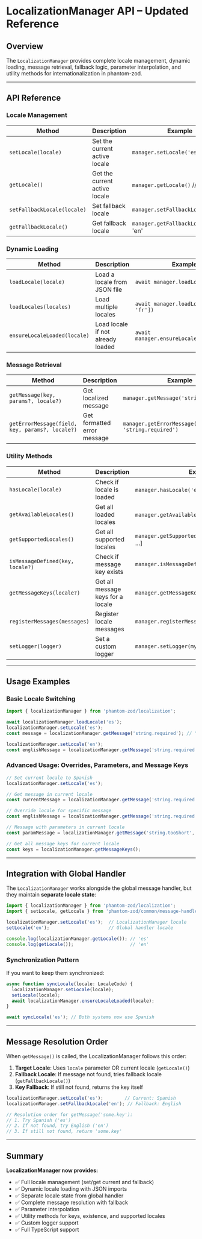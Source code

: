 
# LocalizationManager API – Updated Reference

## Overview

The `LocalizationManager` provides complete locale management, dynamic loading, message retrieval, fallback logic, parameter interpolation, and utility methods for internationalization in phantom-zod.

---

## API Reference

### Locale Management
| Method                      | Description                   | Example                                  |
|-----------------------------|-------------------------------|------------------------------------------|
| `setLocale(locale)`         | Set the current active locale | `manager.setLocale('es')`                |
| `getLocale()`               | Get the current active locale | `manager.getLocale()` // 'es'            |
| `setFallbackLocale(locale)` | Set fallback locale           | `manager.setFallbackLocale('en')`        |
| `getFallbackLocale()`       | Get fallback locale           | `manager.getFallbackLocale()` // 'en'    |

### Dynamic Loading
| Method                      | Description                        | Example                                      |
|-----------------------------|------------------------------------|----------------------------------------------|
| `loadLocale(locale)`        | Load a locale from JSON file       | `await manager.loadLocale('es')`             |
| `loadLocales(locales)`      | Load multiple locales              | `await manager.loadLocales(['es', 'fr'])`    |
| `ensureLocaleLoaded(locale)`| Load locale if not already loaded  | `await manager.ensureLocaleLoaded('es')`     |

### Message Retrieval
| Method                                          | Description                  | Example                                              |
|-------------------------------------------------|------------------------------|------------------------------------------------------|
| `getMessage(key, params?, locale?)`             | Get localized message        | `manager.getMessage('string.required')`              |
| `getErrorMessage(field, key, params?, locale?)` | Get formatted error message  | `manager.getErrorMessage('Email', 'string.required')`|

### Utility Methods
| Method                              | Description                         | Example                                              |
|-------------------------------------|-------------------------------------|------------------------------------------------------|
| `hasLocale(locale)`                 | Check if locale is loaded           | `manager.hasLocale('es')` // true/false              |
| `getAvailableLocales()`             | Get all loaded locales              | `manager.getAvailableLocales()` // ['en', 'es']      |
| `getSupportedLocales()`             | Get all supported locales           | `manager.getSupportedLocales()` // ['en', 'es', ...] |
| `isMessageDefined(key, locale?)`    | Check if message key exists         | `manager.isMessageDefined('string.required')`        |
| `getMessageKeys(locale?)`           | Get all message keys for a locale   | `manager.getMessageKeys('es')`                       |
| `registerMessages(messages)`        | Register locale messages            | `manager.registerMessages(messages)`                 |
| `setLogger(logger)`                 | Set a custom logger                 | `manager.setLogger(myLogger)`                        |

---

## Usage Examples

### Basic Locale Switching
```typescript
import { localizationManager } from 'phantom-zod/localization';

await localizationManager.loadLocale('es');
localizationManager.setLocale('es');
const message = localizationManager.getMessage('string.required'); // "es requerido"

localizationManager.setLocale('en');
const englishMessage = localizationManager.getMessage('string.required'); // "is required"
```

### Advanced Usage: Overrides, Parameters, and Message Keys
```typescript
// Set current locale to Spanish
localizationManager.setLocale('es');

// Get message in current locale
const currentMessage = localizationManager.getMessage('string.required'); // "es requerido"

// Override locale for specific message
const englishMessage = localizationManager.getMessage('string.required', {}, 'en'); // "is required"

// Message with parameters in current locale
const paramMessage = localizationManager.getMessage('string.tooShort', { min: '5' }); // "es demasiado corto (mínimo: 5 caracteres)"

// Get all message keys for current locale
const keys = localizationManager.getMessageKeys();
```

---

## Integration with Global Handler

The `LocalizationManager` works alongside the global message handler, but they maintain **separate locale state**:

```typescript
import { localizationManager } from 'phantom-zod/localization';
import { setLocale, getLocale } from 'phantom-zod/common/message-handler';

localizationManager.setLocale('es');  // LocalizationManager locale
setLocale('en');                      // Global handler locale

console.log(localizationManager.getLocale()); // 'es'
console.log(getLocale());                     // 'en'
```

### Synchronization Pattern
If you want to keep them synchronized:

```typescript
async function syncLocale(locale: LocaleCode) {
  localizationManager.setLocale(locale);
  setLocale(locale);
  await localizationManager.ensureLocaleLoaded(locale);
}

await syncLocale('es'); // Both systems now use Spanish
```

---

## Message Resolution Order

When `getMessage()` is called, the LocalizationManager follows this order:

1. **Target Locale**: Uses `locale` parameter OR current locale (`getLocale()`)
2. **Fallback Locale**: If message not found, tries fallback locale (`getFallbackLocale()`)
3. **Key Fallback**: If still not found, returns the key itself

```typescript
localizationManager.setLocale('es');        // Current: Spanish
localizationManager.setFallbackLocale('en'); // Fallback: English

// Resolution order for getMessage('some.key'):
// 1. Try Spanish ('es')
// 2. If not found, try English ('en') 
// 3. If still not found, return 'some.key'
```

---

## Summary

**LocalizationManager now provides:**

- ✅ Full locale management (set/get current and fallback)
- ✅ Dynamic locale loading with JSON imports
- ✅ Separate locale state from global handler
- ✅ Complete message resolution with fallback
- ✅ Parameter interpolation
- ✅ Utility methods for keys, existence, and supported locales
- ✅ Custom logger support
- ✅ Full TypeScript support
